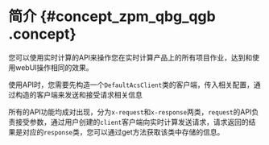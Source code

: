 # 简介 {#concept_zpm_qbg_qgb .concept}

您可以使用实时计算的API来操作您在实时计算产品上的所有项目作业，达到和使用webUI操作相同的效果。

使用API时，您需要先构造一个`DefaultAcsClient`类的客户端，传入相关配置，通过构造的客户端来发送和接受请求相关信息

所有的API功能均成对出现，分为`x-request`和`x-response`两类，`request`的API负责接受参数，通过用户创建的`client`客户端向实时计算发送请求，请求返回的结果是对应的`response`类，您可以通过get方法获取该类中存储的信息。

